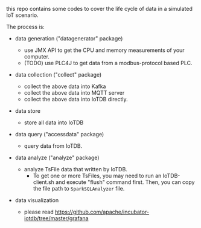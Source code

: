 this repo contains some codes to cover the life cycle of data in a simulated IoT scenario.

The process is:

- data generation ("datagenerator" package)
  - use JMX API to get the CPU and memory measurements of your computer.
  - (TODO) use PLC4J to get data from a modbus-protocol based PLC.

- data collection ("collect" package)
  - collect the above data into Kafka
  - collect the above data into MQTT server
  - collect the above data into IoTDB directly.
  
- data store
  - store all data into IoTDB
  
- data query ("accessdata" package)
  - query data from IoTDB.
  
  
- data analyze ("analyze" package)
  - analyze TsFile data that written by IoTDB.
    - To get one or more TsFiles, you may need to run an IoTDB-client.sh and execute "flush" command
     first. Then, you can copy the file path to `SparkSQLAnalyzer` file.

- data visualization
  - please read https://github.com/apache/incubator-iotdb/tree/master/grafana

    
  